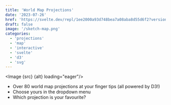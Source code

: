 ```yaml
---
title: 'World Map Projections'
date: '2023-07-26'
href: 'https://svelte.dev/repl/1ee2000a93d748bea7a08aba8d55d6f2?version=4.2.5'
draft: false
image: '/sketch-map.png'
categories:
  - 'projections'
  - 'map'
  - 'interactive'
  - 'svelte'
  - 'd3'
  - 'svg'
---
```


<script>
  import Image from '$lib/components/Image.svelte';
  import src from '$lib/assets/images/sketches/sketch-map.gif';
  let alt = "A gif of a world map with varying projections based on user input via a dropdown menu."
</script>

<Image {src} {alt} loading="eager"/>

- Over 80 world map projections at your finger tips (all powered by D3!)
- Choose yours in the dropdown menu
- Which projection is your favourite?